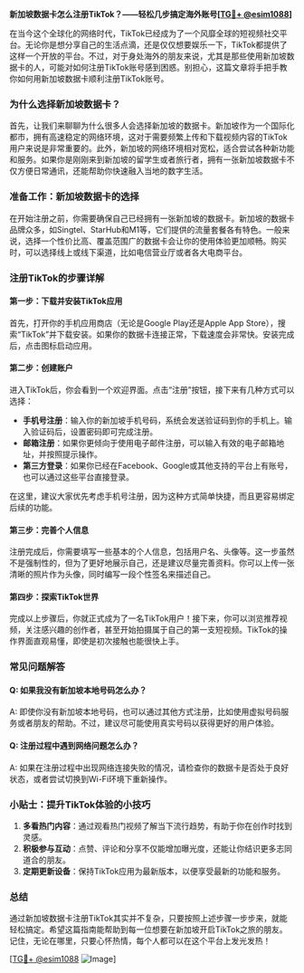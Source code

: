 **新加坡数据卡怎么注册TikTok？——轻松几步搞定海外账号[[TG💪+ @esim1088](https://t.me/s/esim1088)]**

在当今这个全球化的网络时代，TikTok已经成为了一个风靡全球的短视频社交平台。无论你是想分享自己的生活点滴，还是仅仅想要娱乐一下，TikTok都提供了这样一个开放的平台。不过，对于身处海外的朋友来说，尤其是那些使用新加坡数据卡的人，可能对如何注册TikTok账号感到困惑。别担心，这篇文章将手把手教你如何用新加坡数据卡顺利注册TikTok账号。

### 为什么选择新加坡数据卡？

首先，让我们来聊聊为什么很多人会选择新加坡的数据卡。新加坡作为一个国际化都市，拥有高速稳定的网络环境，这对于需要频繁上传和下载视频内容的TikTok用户来说是非常重要的。此外，新加坡的网络环境相对宽松，适合尝试各种新功能和服务。如果你是刚刚来到新加坡的留学生或者旅行者，拥有一张新加坡数据卡不仅方便日常通讯，还能帮助你快速融入当地的数字生活。

### 准备工作：新加坡数据卡的选择

在开始注册之前，你需要确保自己已经拥有一张新加坡的数据卡。新加坡的数据卡品牌众多，如Singtel、StarHub和M1等，它们提供的流量套餐各有特色。一般来说，选择一个性价比高、覆盖范围广的数据卡会让你的使用体验更加顺畅。购买时，可以选择线上或线下渠道，比如电信营业厅或者各大电商平台。

### 注册TikTok的步骤详解

#### 第一步：下载并安装TikTok应用

首先，打开你的手机应用商店（无论是Google Play还是Apple App Store），搜索“TikTok”并下载安装。如果你的数据卡连接正常，下载速度会非常快。安装完成后，点击图标启动应用。

#### 第二步：创建账户

进入TikTok后，你会看到一个欢迎界面。点击“注册”按钮，接下来有几种方式可以选择：

- **手机号注册**：输入你的新加坡手机号码，系统会发送验证码到你的手机上。输入验证码后，设置密码即可完成注册。
- **邮箱注册**：如果你更倾向于使用电子邮件注册，可以输入有效的电子邮箱地址，并按照提示操作。
- **第三方登录**：如果你已经在Facebook、Google或其他支持的平台上有账号，也可以通过这些平台直接登录。

在这里，建议大家优先考虑手机号注册，因为这种方式简单快捷，而且更容易绑定后续的功能。

#### 第三步：完善个人信息

注册完成后，你需要填写一些基本的个人信息，包括用户名、头像等。这一步虽然不是强制性的，但为了更好地展示自己，还是建议尽量完善资料。你可以上传一张清晰的照片作为头像，同时编写一段个性签名来描述自己。

#### 第四步：探索TikTok世界

完成以上步骤后，你就正式成为了一名TikTok用户！接下来，你可以浏览推荐视频，关注感兴趣的创作者，甚至开始拍摄属于自己的第一支短视频。TikTok的操作界面直观易懂，即使是初次接触也能很快上手。

### 常见问题解答

#### Q: 如果我没有新加坡本地号码怎么办？
A: 即使你没有新加坡本地号码，也可以通过其他方式注册，比如使用虚拟号码服务或者朋友的帮助。不过，建议尽可能使用真实号码以获得更好的用户体验。

#### Q: 注册过程中遇到网络问题怎么办？
A: 如果在注册过程中出现网络连接失败的情况，请检查你的数据卡是否处于良好状态，或者尝试切换到Wi-Fi环境下重新操作。

### 小贴士：提升TikTok体验的小技巧

1. **多看热门内容**：通过观看热门视频了解当下流行趋势，有助于你在创作时找到灵感。
2. **积极参与互动**：点赞、评论和分享不仅能增加曝光度，还能让你结识更多志同道合的朋友。
3. **定期更新设备**：保持TikTok应用为最新版本，以便享受最新的功能和服务。

### 总结

通过新加坡数据卡注册TikTok其实并不复杂，只要按照上述步骤一步步来，就能轻松搞定。希望这篇指南能帮助到每一位想要在新加坡开启TikTok之旅的朋友。记住，无论在哪里，只要心怀热情，每个人都可以在这个平台上发光发热！

[[TG💪+ @esim1088](https://t.me/s/esim1088) ![Image](https://i.postimg.cc/4NQfJmqS/Snipaste-2025-05-13-00-14-12.png)]